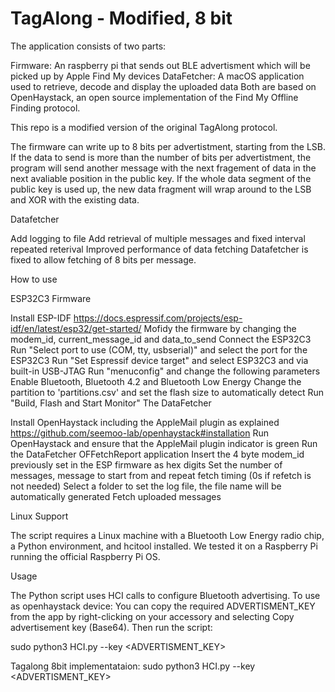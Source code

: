 # TagAlong - Modified, 8 bit

The application consists of two parts:

Firmware: An raspberry pi that sends out BLE advertisment which will be picked up by Apple Find My devices
DataFetcher: A macOS application used to retrieve, decode and display the uploaded data
Both are based on OpenHaystack, an open source implementation of the Find My Offline Finding protocol.

This repo is a modified version of the original TagAlong protocol. 


The firmware can write up to 8 bits per advertistment, starting from the LSB. If the data to send is more than the number of bits per advertistment, the program will send another message with the next fragement of data in the next avaliable position in the public key. If the whole data segment of the public key is used up, the new data fragment will wrap around to the LSB and XOR with the existing data.

Datafetcher

Add logging to file
Add retrieval of multiple messages and fixed interval repeated reterival
Improved performance of data fetching
Datafetcher is fixed to allow fetching of 8 bits per message.

How to use

ESP32C3 Firmware

Install ESP-IDF https://docs.espressif.com/projects/esp-idf/en/latest/esp32/get-started/
Mofidy the firmware by changing the modem_id, current_message_id and data_to_send
Connect the ESP32C3
Run "Select port to use (COM, tty, usbserial)" and select the port for the ESP32C3
Run "Set Espressif device target" and select ESP32C3 and via built-in USB-JTAG
Run "menuconfig" and change the following parameters
Enable Bluetooth, Bluetooth 4.2 and Bluetooth Low Energy
Change the partition to 'partitions.csv' and set the flash size to automatically detect
Run "Build, Flash and Start Monitor"
The DataFetcher

Install OpenHaystack including the AppleMail plugin as explained https://github.com/seemoo-lab/openhaystack#installation
Run OpenHaystack and ensure that the AppleMail plugin indicator is green
Run the DataFetcher OFFetchReport application
Insert the 4 byte modem_id previously set in the ESP firmware as hex digits
Set the number of messages, message to start from and repeat fetch timing (0s if refetch is not needed)
Select a folder to set the log file, the file name will be automatically generated
Fetch uploaded messages



Linux Support

The script requires a Linux machine with a Bluetooth Low Energy radio chip, a Python environment, and hcitool installed. We tested it on a Raspberry Pi running the official Raspberry Pi OS.

Usage

The Python script uses HCI calls to configure Bluetooth advertising. 
To use as openhaystack device: 
You can copy the required ADVERTISMENT_KEY from the app by right-clicking on your accessory and selecting Copy advertisement key (Base64). Then run the script:

sudo python3 HCI.py --key <ADVERTISMENT_KEY>

Tagalong 8bit implementataion:
sudo python3 HCI.py --key <ADVERTISMENT_KEY>
